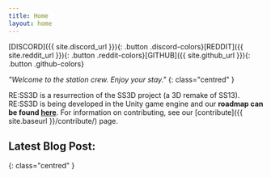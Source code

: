```yaml
---
title: Home
layout: home
---
```


<div class="horizontal-buttons" markdown='1'>
[DISCORD]({{ site.discord_url }}){: .button .discord-colors}[REDDIT]({{ site.reddit_url }}){: .button .reddit-colors}[GITHUB]({{ site.github_url }}){: .button .github-colors}
</div>

*"Welcome to the station crew. Enjoy your stay."*
{: class="centred" }

RE:SS3D is a resurrection of the SS3D project (a 3D remake of SS13). RE:SS3D is being developed in the Unity game engine and our **roadmap can be found [here](https://github.com/RE-SS3D/SS3D/projects)**. For information on contributing, see our [contribute]({{ site.baseurl }}/contribute/) page.

## Latest Blog Post:
{: class="centred" }
